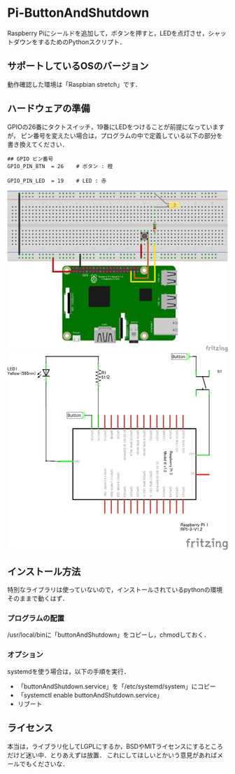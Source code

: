 # Pi-ButtonAndShutdown

Raspberry Piにシールドを追加して，ボタンを押すと，LEDを点灯させ，シャットダウンをするためのPythonスクリプト．

## サポートしているOSのバージョン
動作確認した環境は「Raspbian stretch」です．

## ハードウェアの準備
GPIOの26番にタクトスイッチ，19番にLEDをつけることが前提になっていますが，
ピン番号を変えたい場合は，プログラムの中で定義している以下の部分を書き換えてください．

```
## GPIO ピン番号
GPIO_PIN_BTN  = 26    # ボタン : 橙

GPIO_PIN_LED  = 19    # LED : 赤
```

![配線イメージ][breadboard]
![回路図][circuit]

## インストール方法
特別なライブラリは使っていないので，インストールされているpythonの環境そのままで動くはず．

### プログラムの配置
/usr/local/binに「buttonAndShutdown」をコピーし，chmodしておく．

### オプション
systemdを使う場合は，以下の手順を実行．

* 「buttonAndShutdown.service」を「/etc/systemd/system」にコピー
* 「systemctl enable buttonAndShutdown.service」
* リブート

## ライセンス
本当は，ライブラリ化してLGPLにするか，BSDやMITライセンスにするところだけど迷い中．とりあえずは放置．
これにしてほしいとかいう意見があればメールでもくださいな．

[breadboard]: ブレッドボード.png "配線イメージ"
[circuit]: 回路図.png "回路図"

